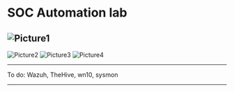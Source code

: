 # SOC Automation lab

![Picture1](https://github.com/user-attachments/assets/9a1efcb4-e0f1-41fd-bd3c-30aaa9ac98d6)
---
![Picture2](https://github.com/user-attachments/assets/03db021b-9132-4653-974e-3bbd5831fa6d)
![Picture3](https://github.com/user-attachments/assets/65d5d546-8d5b-4dba-a1f3-397ae546fcb1)
![Picture4](https://github.com/user-attachments/assets/c0877ace-d66f-45f8-ab74-ae064a79ea88)

---

To do: Wazuh, TheHive, wn10, sysmon 

---
